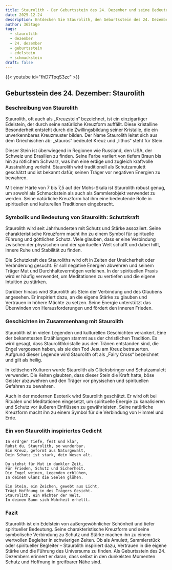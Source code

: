 ```yaml
---
title: Staurolith - Der Geburtsstein des 24. Dezember und seine Bedeutung
date: 2025-12-24
description: Entdecken Sie Staurolith, den Geburtsstein des 24. Dezember, der Schutzkraft symbolisiert. Seine Symbolik und Geschichte werden Sie inspirieren.
author: 365tage
tags:
  - staurolith
  - dezember
  - 24. dezember
  - geburtsstein
  - edelstein
  - schmuckstein
draft: false
---
```


{{< youtube id="fhD7TpqS3zc" >}}

## Geburtsstein des 24. Dezember: Staurolith

### Beschreibung von Staurolith

Staurolith, oft auch als „Kreuzstein“ bezeichnet, ist ein einzigartiger Edelstein, der durch seine natürliche Kreuzform auffällt. Diese kristalline Besonderheit entsteht durch die Zwillingsbildung seiner Kristalle, die ein unverkennbares Kreuzmuster bilden. Der Name Staurolith leitet sich aus dem Griechischen ab: „stauros“ bedeutet Kreuz und „lithos“ steht für Stein.

Dieser Stein ist überwiegend in Regionen wie Russland, den USA, der Schweiz und Brasilien zu finden. Seine Farbe variiert von tiefem Braun bis hin zu rötlichem Schwarz, was ihm eine erdige und zugleich kraftvolle Ausstrahlung verleiht. Staurolith wird traditionell als Schutzamulett geschätzt und ist bekannt dafür, seinen Träger vor negativen Energien zu bewahren.

Mit einer Härte von 7 bis 7,5 auf der Mohs-Skala ist Staurolith robust genug, um sowohl als Schmuckstein als auch als Sammlerobjekt verwendet zu werden. Seine natürliche Kreuzform hat ihm eine bedeutende Rolle in spirituellen und kulturellen Traditionen eingebracht.

### Symbolik und Bedeutung von Staurolith: Schutzkraft

Staurolith wird seit Jahrhunderten mit Schutz und Stärke assoziiert. Seine charakteristische Kreuzform macht ihn zu einem Symbol für spirituelle Führung und göttlichen Schutz. Viele glauben, dass er eine Verbindung zwischen der physischen und der spirituellen Welt schafft und dabei hilft, innere Ruhe und Stabilität zu finden.

Die Schutzkraft des Stauroliths wird oft in Zeiten der Unsicherheit oder Veränderung gesucht. Er soll negative Energien abwehren und seinem Träger Mut und Durchhaltevermögen verleihen. In der spirituellen Praxis wird er häufig verwendet, um Meditationen zu vertiefen und die eigene Intuition zu stärken.

Darüber hinaus wird Staurolith als Stein der Verbindung und des Glaubens angesehen. Er inspiriert dazu, an die eigene Stärke zu glauben und Vertrauen in höhere Mächte zu setzen. Seine Energie unterstützt das Überwinden von Herausforderungen und fördert den inneren Frieden.

### Geschichten im Zusammenhang mit Staurolith

Staurolith ist in vielen Legenden und kulturellen Geschichten verankert. Eine der bekanntesten Erzählungen stammt aus der christlichen Tradition. Es wird gesagt, dass Staurolithkristalle aus den Tränen entstanden sind, die Engel vergossen haben, als sie den Tod Jesu am Kreuz betrauerten. Aufgrund dieser Legende wird Staurolith oft als „Fairy Cross“ bezeichnet und gilt als heilig.

In keltischen Kulturen wurde Staurolith als Glücksbringer und Schutzamulett verwendet. Die Kelten glaubten, dass dieser Stein die Kraft hatte, böse Geister abzuwehren und den Träger vor physischen und spirituellen Gefahren zu bewahren.

Auch in der modernen Esoterik wird Staurolith geschätzt. Er wird oft bei Ritualen und Meditationen eingesetzt, um spirituelle Energie zu kanalisieren und Schutz vor äußeren Einflüssen zu gewährleisten. Seine natürliche Kreuzform macht ihn zu einem Symbol für die Verbindung von Himmel und Erde.

### Ein von Staurolith inspiriertes Gedicht

```
In erd'ger Tiefe, fest und klar,  
Ruhst du, Staurolith, so wunderbar.  
Ein Kreuz, geformt aus Naturgewalt,  
Dein Schutz ist stark, dein Wesen alt.  

Du stehst für Mut in dunkler Zeit,  
Für Frieden, Schutz und Sicherheit.  
Die Engel weinen, Legenden erblühen,  
In deinem Glanz die Seelen glühen.  

Ein Stein, ein Zeichen, gewebt aus Licht,  
Trägt Hoffnung in des Trägers Gesicht.  
Staurolith, ein Wächter der Welt,  
In deinem Bann sich Wahrheit erhellt.  
```

### Fazit

Staurolith ist ein Edelstein von außergewöhnlicher Schönheit und tiefer spiritueller Bedeutung. Seine charakteristische Kreuzform und seine symbolische Verbindung zu Schutz und Stärke machen ihn zu einem wertvollen Begleiter in schwierigen Zeiten. Ob als Amulett, Sammlerstück oder spiritueller Begleiter – Staurolith inspiriert dazu, Vertrauen in die eigene Stärke und die Führung des Universums zu finden. Als Geburtsstein des 24. Dezembers erinnert er daran, dass selbst in den dunkelsten Momenten Schutz und Hoffnung in greifbarer Nähe sind.